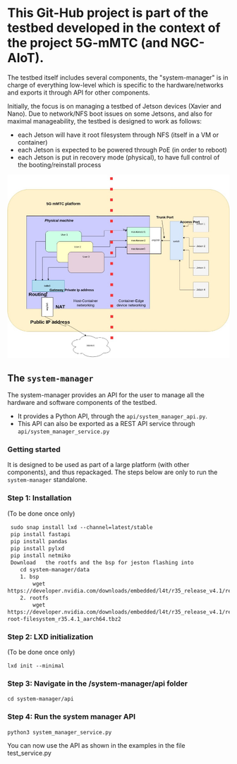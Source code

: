 # This Git-Hub project is part of the testbed developed in the context of the project 5G-mMTC (and NGC-AIoT).

The testbed itself includes several components, the "system-manager" is in charge of everything low-level which is 
specific to the hardware/networks and exports it through API for other components.

Initially, the focus is on managing a testbed of Jetson devices (Xavier and Nano).
Due to network/NFS boot issues on some Jetsons, and also for maximal manageability, the testbed is designed to work as
follows:
- each Jetson will have it root filesystem through NFS (itself in a VM or container)
- each Jetson is expected to be powered through PoE (in order to reboot)
- each Jetson is put in recovery mode (physical), to have full control of the booting/reinstall process

![network architecture](docs/figs/final_network_arch.jpeg)

## The `system-manager`

The system-manager provides an API for the user to manage all the hardware and software components of the testbed.
- It provides a Python API, through the `api/system_manager_api.py`. 
- This API can also be exported as a REST API service through `api/system_manager_service.py`

### Getting started

It is designed to be used as part of a large platform (with other components), and thus repackaged.
The steps below are only to run the `system-manager` standalone.

### Step 1: Installation 
(To be done once only)

     sudo snap install lxd --channel=latest/stable
     pip install fastapi
     pip install pandas 
     pip install pylxd 
     pip install netmiko
     Download 	the rootfs and the bsp for jeston flashing into 
        cd system-manager/data
        1. bsp
            wget https://developer.nvidia.com/downloads/embedded/l4t/r35_release_v4.1/release/jetson_linux_r35.4.1_aarch64.tbz2
        2. rootfs
            wget https://developer.nvidia.com/downloads/embedded/l4t/r35_release_v4.1/release/tegra_linux_sample-root-filesystem_r35.4.1_aarch64.tbz2

### Step 2: LXD initialization
(To be done once only)

    lxd init --minimal

### Step 3: Navigate in the /system-manager/api folder

    cd system-manager/api

### Step 4: Run the system manager API

    python3 system_manager_service.py


You can now use the API as shown in the examples in the file test_service.py
